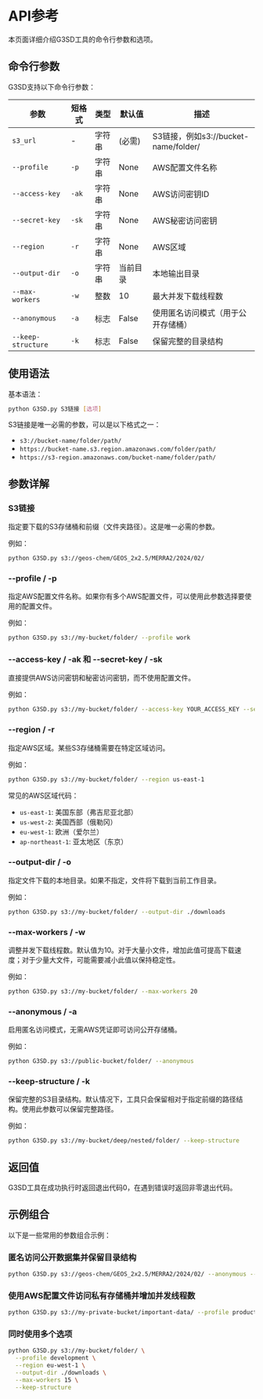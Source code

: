 # API参考

本页面详细介绍G3SD工具的命令行参数和选项。

## 命令行参数

G3SD支持以下命令行参数：

| 参数 | 短格式 | 类型 | 默认值 | 描述 |
|------|-------|------|-------|------|
| `s3_url` | - | 字符串 | (必需) | S3链接，例如s3://bucket-name/folder/ |
| `--profile` | `-p` | 字符串 | None | AWS配置文件名称 |
| `--access-key` | `-ak` | 字符串 | None | AWS访问密钥ID |
| `--secret-key` | `-sk` | 字符串 | None | AWS秘密访问密钥 |
| `--region` | `-r` | 字符串 | None | AWS区域 |
| `--output-dir` | `-o` | 字符串 | 当前目录 | 本地输出目录 |
| `--max-workers` | `-w` | 整数 | 10 | 最大并发下载线程数 |
| `--anonymous` | `-a` | 标志 | False | 使用匿名访问模式（用于公开存储桶） |
| `--keep-structure` | `-k` | 标志 | False | 保留完整的目录结构 |

## 使用语法

基本语法：

```bash
python G3SD.py S3链接 [选项]
```

S3链接是唯一必需的参数，可以是以下格式之一：
- `s3://bucket-name/folder/path/`
- `https://bucket-name.s3.region.amazonaws.com/folder/path/`
- `https://s3-region.amazonaws.com/bucket-name/folder/path/`

## 参数详解

### S3链接

指定要下载的S3存储桶和前缀（文件夹路径）。这是唯一必需的参数。

例如：
```bash
python G3SD.py s3://geos-chem/GEOS_2x2.5/MERRA2/2024/02/
```

### --profile / -p

指定AWS配置文件名称。如果你有多个AWS配置文件，可以使用此参数选择要使用的配置文件。

例如：
```bash
python G3SD.py s3://my-bucket/folder/ --profile work
```

### --access-key / -ak 和 --secret-key / -sk

直接提供AWS访问密钥和秘密访问密钥，而不使用配置文件。

例如：
```bash
python G3SD.py s3://my-bucket/folder/ --access-key YOUR_ACCESS_KEY --secret-key YOUR_SECRET_KEY
```

### --region / -r

指定AWS区域。某些S3存储桶需要在特定区域访问。

例如：
```bash
python G3SD.py s3://my-bucket/folder/ --region us-east-1
```

常见的AWS区域代码：
- `us-east-1`: 美国东部（弗吉尼亚北部）
- `us-west-2`: 美国西部（俄勒冈）
- `eu-west-1`: 欧洲（爱尔兰）
- `ap-northeast-1`: 亚太地区（东京）

### --output-dir / -o

指定文件下载的本地目录。如果不指定，文件将下载到当前工作目录。

例如：
```bash
python G3SD.py s3://my-bucket/folder/ --output-dir ./downloads
```

### --max-workers / -w

调整并发下载线程数。默认值为10。对于大量小文件，增加此值可提高下载速度；对于少量大文件，可能需要减小此值以保持稳定性。

例如：
```bash
python G3SD.py s3://my-bucket/folder/ --max-workers 20
```

### --anonymous / -a

启用匿名访问模式，无需AWS凭证即可访问公开存储桶。

例如：
```bash
python G3SD.py s3://public-bucket/folder/ --anonymous
```

### --keep-structure / -k

保留完整的S3目录结构。默认情况下，工具只会保留相对于指定前缀的路径结构。使用此参数可以保留完整路径。

例如：
```bash
python G3SD.py s3://my-bucket/deep/nested/folder/ --keep-structure
```

## 返回值

G3SD工具在成功执行时返回退出代码0，在遇到错误时返回非零退出代码。

## 示例组合

以下是一些常用的参数组合示例：

### 匿名访问公开数据集并保留目录结构

```bash
python G3SD.py s3://geos-chem/GEOS_2x2.5/MERRA2/2024/02/ --anonymous --region us-east-1 --output-dir ./climate-data --keep-structure
```

### 使用AWS配置文件访问私有存储桶并增加并发线程数

```bash
python G3SD.py s3://my-private-bucket/important-data/ --profile production --output-dir ./backup --max-workers 25
```

### 同时使用多个选项

```bash
python G3SD.py s3://my-bucket/folder/ \
  --profile development \
  --region eu-west-1 \
  --output-dir ./downloads \
  --max-workers 15 \
  --keep-structure
```